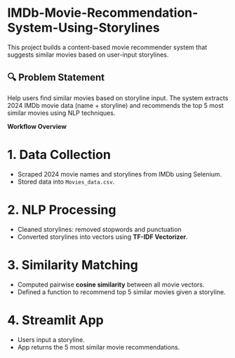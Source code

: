 # IMDb-Movie-Recommendation-System-Using-Storylines
This project builds a content-based movie recommender system that suggests similar movies based on user-input storylines. 
## 🔍 Problem Statement

Help users find similar movies based on storyline input. The system extracts 2024 IMDb movie data (name + storyline) and recommends the top 5 most similar movies using NLP techniques.

**Workflow Overview**

# 1. Data Collection
- Scraped 2024 movie names and storylines from IMDb using Selenium.
- Stored data into `Movies_data.csv`.

# 2. NLP Processing
- Cleaned storylines: removed stopwords and punctuation
- Converted storylines into vectors using **TF-IDF Vectorizer**.

# 3. Similarity Matching
- Computed pairwise **cosine similarity** between all movie vectors.
- Defined a function to recommend top 5 similar movies given a storyline.

# 4. Streamlit App
- Users input a storyline.
- App returns the 5 most similar movie recommendations.
